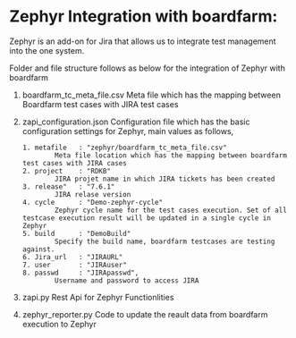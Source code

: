 Zephyr Integration with boardfarm:
===================================
Zephyr is an add-on for Jira that allows us to integrate test management into the one system.

Folder and file structure follows as below for the integration of Zephyr with boardfarm

1. boardfarm_tc_meta_file.csv
   Meta file which has the mapping between Boardfarm test cases with JIRA test cases

2. zapi_configuration.json
   Configuration file which has the basic configuration settings for Zephyr, main values as follows,

       1. metafile   : "zephyr/boardfarm_tc_meta_file.csv"
               Meta file location which has the mapping between boardfarm test cases with JIRA cases
       2. project    : "RDKB"
               JIRA projet name in which JIRA tickets has been created
       3. release"   : "7.6.1"
               JIRA relase version
       4. cycle      : "Demo-zephyr-cycle"
               Zephyr cycle name for the test cases execution. Set of all testcase execution result will be updated in a single cycle in Zephyr
       5. build      : "DemoBuild"
               Specify the build name, boardfarm testcases are testing against.
       6. Jira_url   : "JIRAURL"
       7. user       : "JIRAuser"
       8. passwd     : "JIRApasswd",
               Username and password to access JIRA

3. zapi.py
   Rest Api for Zephyr Functionlities

4. zephyr_reporter.py
    Code to update the reault data from boardfarm execution to Zephyr
